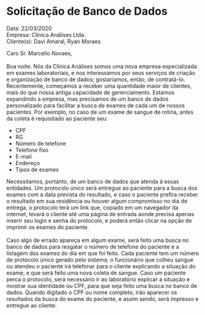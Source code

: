 # Solicitação de Banco de Dados

Data: 22/03/2020 <br>
Empresa: Clínica Análises Ltda. <br>
Cliente(s): Davi Amaral, Ryan Moraes <br>

<p>
	Caro Sr. Marcello Novaes,
<br>
<br>
	Boa noite. Nós da Clínica Análises somos uma nova empresa especializada em exames laboratoriais, e nos interessamos por seus serviços de criação e organização de banco de dados; gostaríamos, então, de contratá-lo. Recentemente, começamos a receber uma quantidade maior de clientes, mais do que nossa antiga capacidade de gerenciamento. Estamos expandindo a empresa, mas precisamos de um banco de dados personalizado para facilitar a busca de exames de cada um de nossos pacientes. Por exemplo, no caso de um exame de sangue de rotina, antes da coleta é requisitado ao paciente seu:
	<ul>
		<li> CPF
		<li> RG
		<li> Número de telefone
		<li> Telefone fixo
		<li> E-mail
		<li> Endereço
		<li> Tipos de exames
	</ul>
	Necessitamos, portanto, de um banco de dados que atenda à essas entidades. Um protocolo único será entregue ao paciente para a busca dos exames com a data prevista do resultado, e caso o paciente prefira receber o resultado em sua residência ou houver algum compromisso no dia de entrega, o protocolo terá um link que, copiado em um navegador da internet, levará o cliente até uma página de entrada aonde precisa apenas inserir seu login e senha do protocolo, e poderá então clicar na opção de imprimir os exames do paciente.
<br>
<br>
	Caso algo de errado apareça em algum exame, será feito uma busca no banco de dados para resgatar o número de telefone do paciente e a listagem dos exames do dia em que foi feito. Cada paciente tem um número de protocolo único gerado pelo sistema; o funcionário que colheu sangue ou atendeu o paciente irá telefonar para o cliente explicando a situação do exame, e que será feito uma nova coleta de sangue. Caso um paciente perca o protocolo, será necessário ir ao laboratório explicar a situação e mostrar sua identidade ou CPF, para que seja feito uma busca no banco de dados. Quando digitado o CPF ou nome completo, irão aparecer os resultados da busca do exame do paciente, e assim sendo, será impresso e entregue ao cliente.
</p>
